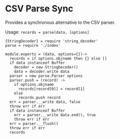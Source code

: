 
# CSV Parse Sync

Provides a synchronous alternative to the CSV parser.

Usage: `records = parse(data, [options]`

    {StringDecoder} = require 'string_decoder'
    parse = require './index'

    module.exports = (data, options={})->
      records = if options.objname then {} else []
      if data instanceof Buffer
        decoder = new StringDecoder()
        data = decoder.write data
      parser = new parse.Parser options
      parser.push = (record) ->
        if options.objname
          records[record[0]] = record[1]
        else
          records.push record
      err = parser.__write data, false
      throw err if err
      if data instanceof Buffer
        err = parser.__write data.end(), true
        throw err if err
      err = parser.__flush()
      throw err if err
      records
